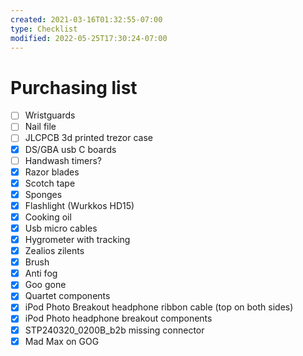 ```yaml
---
created: 2021-03-16T01:32:55-07:00
type: Checklist
modified: 2022-05-25T17:30:24-07:00
---
```


# Purchasing list

- [ ] Wristguards
- [ ] Nail file
- [ ] JLCPCB 3d printed trezor case
- [x] DS/GBA usb C boards
- [ ] Handwash timers?
- [x] Razor blades
- [x] Scotch tape
- [x] Sponges
- [x] Flashlight (Wurkkos HD15)
- [x] Cooking oil
- [x] Usb micro cables
- [x] Hygrometer with tracking
- [x] Zealios zilents
- [x] Brush
- [x] Anti fog
- [x] Goo gone
- [x] Quartet components
- [x] iPod Photo Breakout headphone ribbon cable (top on both sides)
- [x] iPod Photo headphone breakout components
- [x] STP240320_0200B_b2b missing connector
- [x] Mad Max on GOG
